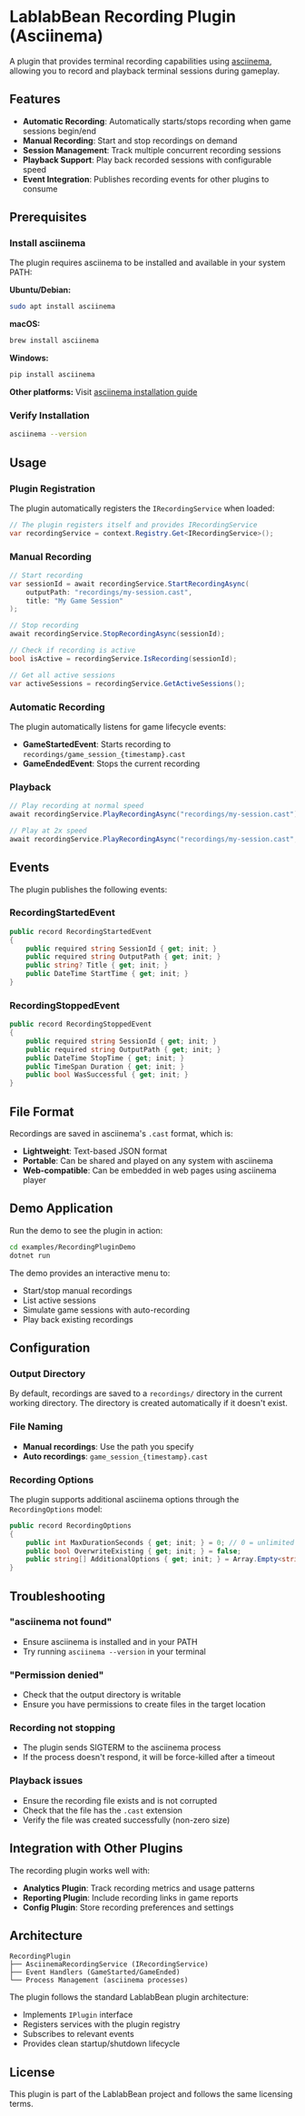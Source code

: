 # LablabBean Recording Plugin (Asciinema)

A plugin that provides terminal recording capabilities using [asciinema](https://asciinema.org/), allowing you to record and playback terminal sessions during gameplay.

## Features

- **Automatic Recording**: Automatically starts/stops recording when game sessions begin/end
- **Manual Recording**: Start and stop recordings on demand
- **Session Management**: Track multiple concurrent recording sessions
- **Playback Support**: Play back recorded sessions with configurable speed
- **Event Integration**: Publishes recording events for other plugins to consume

## Prerequisites

### Install asciinema

The plugin requires asciinema to be installed and available in your system PATH:

**Ubuntu/Debian:**

```bash
sudo apt install asciinema
```

**macOS:**

```bash
brew install asciinema
```

**Windows:**

```bash
pip install asciinema
```

**Other platforms:**
Visit [asciinema installation guide](https://asciinema.org/docs/installation)

### Verify Installation

```bash
asciinema --version
```

## Usage

### Plugin Registration

The plugin automatically registers the `IRecordingService` when loaded:

```csharp
// The plugin registers itself and provides IRecordingService
var recordingService = context.Registry.Get<IRecordingService>();
```

### Manual Recording

```csharp
// Start recording
var sessionId = await recordingService.StartRecordingAsync(
    outputPath: "recordings/my-session.cast",
    title: "My Game Session"
);

// Stop recording
await recordingService.StopRecordingAsync(sessionId);

// Check if recording is active
bool isActive = recordingService.IsRecording(sessionId);

// Get all active sessions
var activeSessions = recordingService.GetActiveSessions();
```

### Automatic Recording

The plugin automatically listens for game lifecycle events:

- **GameStartedEvent**: Starts recording to `recordings/game_session_{timestamp}.cast`
- **GameEndedEvent**: Stops the current recording

### Playback

```csharp
// Play recording at normal speed
await recordingService.PlayRecordingAsync("recordings/my-session.cast");

// Play at 2x speed
await recordingService.PlayRecordingAsync("recordings/my-session.cast", speed: 2.0);
```

## Events

The plugin publishes the following events:

### RecordingStartedEvent

```csharp
public record RecordingStartedEvent
{
    public required string SessionId { get; init; }
    public required string OutputPath { get; init; }
    public string? Title { get; init; }
    public DateTime StartTime { get; init; }
}
```

### RecordingStoppedEvent

```csharp
public record RecordingStoppedEvent
{
    public required string SessionId { get; init; }
    public required string OutputPath { get; init; }
    public DateTime StopTime { get; init; }
    public TimeSpan Duration { get; init; }
    public bool WasSuccessful { get; init; }
}
```

## File Format

Recordings are saved in asciinema's `.cast` format, which is:

- **Lightweight**: Text-based JSON format
- **Portable**: Can be shared and played on any system with asciinema
- **Web-compatible**: Can be embedded in web pages using asciinema player

## Demo Application

Run the demo to see the plugin in action:

```bash
cd examples/RecordingPluginDemo
dotnet run
```

The demo provides an interactive menu to:

- Start/stop manual recordings
- List active sessions
- Simulate game sessions with auto-recording
- Play back existing recordings

## Configuration

### Output Directory

By default, recordings are saved to a `recordings/` directory in the current working directory. The directory is created automatically if it doesn't exist.

### File Naming

- **Manual recordings**: Use the path you specify
- **Auto recordings**: `game_session_{timestamp}.cast`

### Recording Options

The plugin supports additional asciinema options through the `RecordingOptions` model:

```csharp
public record RecordingOptions
{
    public int MaxDurationSeconds { get; init; } = 0; // 0 = unlimited
    public bool OverwriteExisting { get; init; } = false;
    public string[] AdditionalOptions { get; init; } = Array.Empty<string>();
}
```

## Troubleshooting

### "asciinema not found"

- Ensure asciinema is installed and in your PATH
- Try running `asciinema --version` in your terminal

### "Permission denied"

- Check that the output directory is writable
- Ensure you have permissions to create files in the target location

### Recording not stopping

- The plugin sends SIGTERM to the asciinema process
- If the process doesn't respond, it will be force-killed after a timeout

### Playback issues

- Ensure the recording file exists and is not corrupted
- Check that the file has the `.cast` extension
- Verify the file was created successfully (non-zero size)

## Integration with Other Plugins

The recording plugin works well with:

- **Analytics Plugin**: Track recording metrics and usage patterns
- **Reporting Plugin**: Include recording links in game reports
- **Config Plugin**: Store recording preferences and settings

## Architecture

```
RecordingPlugin
├── AsciinemaRecordingService (IRecordingService)
├── Event Handlers (GameStarted/GameEnded)
└── Process Management (asciinema processes)
```

The plugin follows the standard LablabBean plugin architecture:

- Implements `IPlugin` interface
- Registers services with the plugin registry
- Subscribes to relevant events
- Provides clean startup/shutdown lifecycle

## License

This plugin is part of the LablabBean project and follows the same licensing terms.
